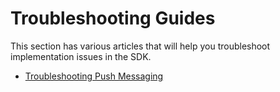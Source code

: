 # Troubleshooting Guides

This section has various articles that will help you troubleshoot implementation issues in the SDK.

* [Troubleshooting Push Messaging](troubleshooting-push.md)
